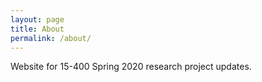 ```yaml
---
layout: page
title: About
permalink: /about/
---
```


Website for 15-400 Spring 2020 research project updates.
